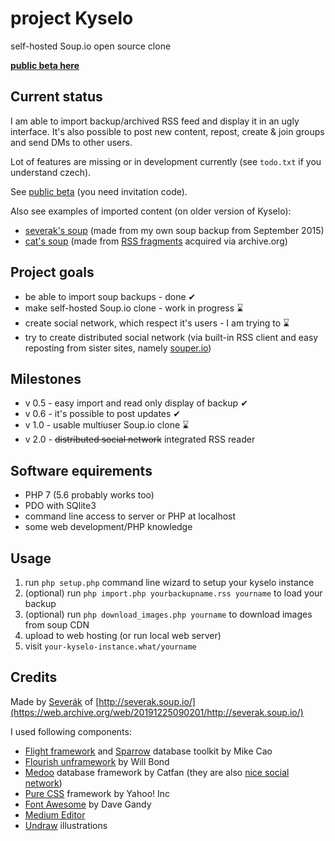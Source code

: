 # project Kyselo

self-hosted Soup.io open source clone

**[public beta here](https://kyselo.eu/)**

## Current status

I am able to import backup/archived RSS feed and display it in an ugly interface. It's also possible to post new content, repost, create & join groups and send DMs to other users.

Lot of features are missing or in development currently (see `todo.txt` if you understand czech).

See [public beta](https://kyselo.eu/all) (you need invitation code).

Also see examples of imported content (on older version of Kyselo):

 - [severak's soup](http://resoup.svita.cz/severak) (made from my own soup backup from September 2015)
 - [cat's soup](http://resoup.svita.cz/cats) (made from [RSS fragments](http://web.archive.org/web/*/http://cats.soup.io/rss) acquired via archive.org)

## Project goals

 - be able to import soup backups - done ✔ 
 - make self-hosted Soup.io clone - work in progress ⌛ 
 - create social network, which respect it's users - I am trying to ⌛ 
 - try to create distributed social network (via built-in RSS client and easy reposting from sister sites, namely [souper.io]())
 
## Milestones

 - v 0.5 - easy import and read only display of backup ✔ 
 - v 0.6 - it's possible to post updates ✔ 
 - v 1.0 - usable multiuser Soup.io clone ⌛ 
 - v 2.0 - ~~distributed social network~~ integrated RSS reader

## Software equirements

 - PHP 7 (5.6 probably works too)
 - PDO with SQlite3
 - command line access to server or PHP at localhost
 - some web development/PHP knowledge

## Usage

1. run `php setup.php` command line wizard to setup your kyselo instance
2. (optional) run `php import.php yourbackupname.rss yourname` to load your backup
3. (optional) run `php download_images.php yourname` to download images from soup CDN
4. upload to web hosting (or run local web server)
5. visit `your-kyselo-instance.what/yourname`

## Credits

Made by [Severák](https://tilde.town/~severak/) of [http://severak.soup.io/](https://web.archive.org/web/20191225090201/http://severak.soup.io/)

I used following components:

 - [Flight framework](http://flightphp.com) and [Sparrow](https://github.com/mikecao/sparrow) database toolkit by Mike Cao
 - [Flourish unframework](http://flourishlib.com) by Will Bond
 - [Medoo](http://medoo.in) database framework by Catfan (they are also [nice social network](https://catfan.me/))
 - [Pure CSS](https://purecss.io) framework by Yahoo! Inc
 - [Font Awesome](http://fontawesome.io) by Dave Gandy
 - [Medium Editor](https://yabwe.github.io/medium-editor/)
 - [Undraw](https://undraw.co/) illustrations
 